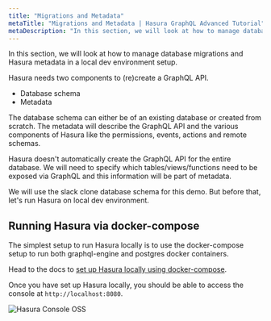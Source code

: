 ```yaml
---
title: "Migrations and Metadata"
metaTitle: "Migrations and Metadata | Hasura GraphQL Advanced Tutorial"
metaDescription: "In this section, we will look at how to manage database migrations and Hasura metadata in a local dev environment setup and learn about database schema and metadata config"
---
```


In this section, we will look at how to manage database migrations and Hasura metadata in a local dev environment setup.

Hasura needs two components to (re)create a GraphQL API.

- Database schema
- Metadata

The database schema can either be of an existing database or created from scratch. The metadata will describe the GraphQL API and the various components of Hasura like the permissions, events, actions and remote schemas.

Hasura doesn't automatically create the GraphQL API for the entire database. We will need to specify which tables/views/functions need to be exposed via GraphQL and this information will be part of metadata.

We will use the slack clone database schema for this demo. But before that, let's run Hasura on local dev environment.

## Running Hasura via docker-compose

The simplest setup to run Hasura locally is to use the docker-compose setup to run both graphql-engine and postgres docker containers.

Head to the docs to [set up Hasura locally using docker-compose](https://hasura.io/docs/1.0/graphql/core/getting-started/docker-simple.html#step-1-get-the-docker-compose-file).

Once you have set up Hasura locally, you should be able to access the console at `http://localhost:8080`.

![Hasura Console OSS](https://graphql-engine-cdn.hasura.io/learn-hasura/assets/graphql-hasura-advanced/hasura-console-oss-local.png)